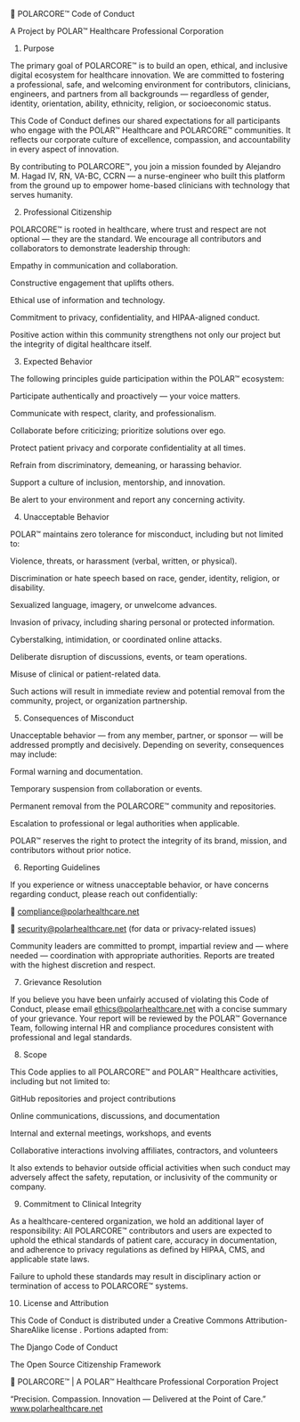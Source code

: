 🧊 POLARCORE™ Code of Conduct

A Project by POLAR™ Healthcare Professional Corporation

1. Purpose

The primary goal of POLARCORE™ is to build an open, ethical, and inclusive digital ecosystem for healthcare innovation.
We are committed to fostering a professional, safe, and welcoming environment for contributors, clinicians, engineers, and partners from all backgrounds — regardless of gender, identity, orientation, ability, ethnicity, religion, or socioeconomic status.

This Code of Conduct defines our shared expectations for all participants who engage with the POLAR™ Healthcare and POLARCORE™ communities. It reflects our corporate culture of excellence, compassion, and accountability in every aspect of innovation.

By contributing to POLARCORE™, you join a mission founded by Alejandro M. Hagad IV, RN, VA-BC, CCRN — a nurse-engineer who built this platform from the ground up to empower home-based clinicians with technology that serves humanity.

2. Professional Citizenship

POLARCORE™ is rooted in healthcare, where trust and respect are not optional — they are the standard.
We encourage all contributors and collaborators to demonstrate leadership through:

Empathy in communication and collaboration.

Constructive engagement that uplifts others.

Ethical use of information and technology.

Commitment to privacy, confidentiality, and HIPAA-aligned conduct.

Positive action within this community strengthens not only our project but the integrity of digital healthcare itself.

3. Expected Behavior

The following principles guide participation within the POLAR™ ecosystem:

Participate authentically and proactively — your voice matters.

Communicate with respect, clarity, and professionalism.

Collaborate before criticizing; prioritize solutions over ego.

Protect patient privacy and corporate confidentiality at all times.

Refrain from discriminatory, demeaning, or harassing behavior.

Support a culture of inclusion, mentorship, and innovation.

Be alert to your environment and report any concerning activity.

4. Unacceptable Behavior

POLAR™ maintains zero tolerance for misconduct, including but not limited to:

Violence, threats, or harassment (verbal, written, or physical).

Discrimination or hate speech based on race, gender, identity, religion, or disability.

Sexualized language, imagery, or unwelcome advances.

Invasion of privacy, including sharing personal or protected information.

Cyberstalking, intimidation, or coordinated online attacks.

Deliberate disruption of discussions, events, or team operations.

Misuse of clinical or patient-related data.

Such actions will result in immediate review and potential removal from the community, project, or organization partnership.

5. Consequences of Misconduct

Unacceptable behavior — from any member, partner, or sponsor — will be addressed promptly and decisively.
Depending on severity, consequences may include:

Formal warning and documentation.

Temporary suspension from collaboration or events.

Permanent removal from the POLARCORE™ community and repositories.

Escalation to professional or legal authorities when applicable.

POLAR™ reserves the right to protect the integrity of its brand, mission, and contributors without prior notice.

6. Reporting Guidelines

If you experience or witness unacceptable behavior, or have concerns regarding conduct, please reach out confidentially:

📧 compliance@polarhealthcare.net

📧 security@polarhealthcare.net
 (for data or privacy-related issues)

Community leaders are committed to prompt, impartial review and — where needed — coordination with appropriate authorities. Reports are treated with the highest discretion and respect.

7. Grievance Resolution

If you believe you have been unfairly accused of violating this Code of Conduct, please email ethics@polarhealthcare.net
 with a concise summary of your grievance.
Your report will be reviewed by the POLAR™ Governance Team, following internal HR and compliance procedures consistent with professional and legal standards.

8. Scope

This Code applies to all POLARCORE™ and POLAR™ Healthcare activities, including but not limited to:

GitHub repositories and project contributions

Online communications, discussions, and documentation

Internal and external meetings, workshops, and events

Collaborative interactions involving affiliates, contractors, and volunteers

It also extends to behavior outside official activities when such conduct may adversely affect the safety, reputation, or inclusivity of the community or company.

9. Commitment to Clinical Integrity

As a healthcare-centered organization, we hold an additional layer of responsibility:
All POLARCORE™ contributors and users are expected to uphold the ethical standards of patient care, accuracy in documentation, and adherence to privacy regulations as defined by HIPAA, CMS, and applicable state laws.

Failure to uphold these standards may result in disciplinary action or termination of access to POLARCORE™ systems.

10. License and Attribution

This Code of Conduct is distributed under a Creative Commons Attribution-ShareAlike license
.
Portions adapted from:

The Django Code of Conduct

The Open Source Citizenship Framework

🧊 POLARCORE™ | A POLAR™ Healthcare Professional Corporation Project

“Precision. Compassion. Innovation — Delivered at the Point of Care.”
www.polarhealthcare.net
